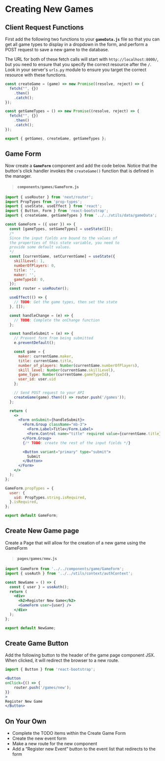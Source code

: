 # Creating New Games

## Client Request Functions

First add the following two functions to your **`gameData.js`** file so that you can get all game types to display in a dropdown in the form, and perform a POST request to save a new game to the database.

The URL for both of these fetch calls will start with `http://localhost:8000/`, but you need to ensure that you specify the correct resource after the `/`. Look in your server's `urls.py` module to ensure you target the correct resource with these functions.

```js
const createGame = (game) => new Promise((resolve, reject) => {
  fetch("", {})
    .then()
    .catch();
});

const getGameTypes = () => new Promise((resolve, reject) => {
  fetch("", {})
    .then()
    .catch();
});

export { getGames, createGame, getGameTypes };
```

## Game Form

Now create a **`GameForm`** component and add the code below. Notice that the button's click handler invokes the `createGame()` function that is defined in the manager.

> #### `components/games/GameForm.js`

```jsx
import { useRouter } from 'next/router';
import PropTypes from 'prop-types';
import { useState, useEffect } from 'react';
import { Button, Form } from 'react-bootstrap';
import { createGame, getGameTypes } from '../../utils/data/gameData';

const GameForm = ({ user }) => {
  const [gameTypes, setGameTypes] = useState([]);
  /*
  Since the input fields are bound to the values of
  the properties of this state variable, you need to
  provide some default values.
  */
  const [currentGame, setCurrentGame] = useState({
    skillLevel: 1,
    numberOfPlayers: 0,
    title: '',
    maker: '',
    gameTypeId: 0,
  });
  const router = useRouter();

  useEffect(() => {
    // TODO: Get the game types, then set the state
  }, []);

  const handleChange = (e) => {
    // TODO: Complete the onChange function
  };

  const handleSubmit = (e) => {
    // Prevent form from being submitted
    e.preventDefault();

    const game = {
      maker: currentGame.maker,
      title: currentGame.title,
      number_of_players: Number(currentGame.numberOfPlayers),
      skill_level: Number(currentGame.skillLevel),
      game_type: Number(currentGame.gameTypeId),
      user_id: user.uid
    };

    // Send POST request to your API
    createGame(game).then(() => router.push('/games'));
  };

  return (
    <>
      <Form onSubmit={handleSubmit}>
        <Form.Group className="mb-3">
          <Form.Label>Title</Form.Label>
          <Form.Control name="title" required value={currentGame.title} onChange={handleChange} />
        </Form.Group>
        {/* TODO: create the rest of the input fields */}

        <Button variant="primary" type="submit">
          Submit
        </Button>
      </Form>
    </>
  );
};

GameForm.propTypes = {
  user: {
    uid: PropTypes.string.isRequired,
  }.isRequired,
};

export default GameForm;
```

## Create New Game page

Create a Page that will allow for the creation of a new game using the GameForm

> #### `pages/games/new.js`

```jsx
import GameForm from '../../components/game/GameForm';
import { useAuth } from '../../utils/context/authContext';

const NewGame = () => {
  const { user } = useAuth();
  return (
    <div>
      <h2>Register New Game</h2>
      <GameForm user={user} />
    </div>
  );
};

export default NewGame;
```

## Create Game Button

Add the following button to the header of the game page component JSX. When clicked, it will redirect the browser to a new route.

```jsx
import { Button } from 'react-bootstrap';

<Button
onClick={() => {
    router.push('/games/new');
}}
>
Register New Game
</Button>
```

## On Your Own

- Complete the TODO items within the Create Game Form
- Create the new event form
- Make a new route for the new component
- Add a “Register new Event” button to the event list that redirects to the form
